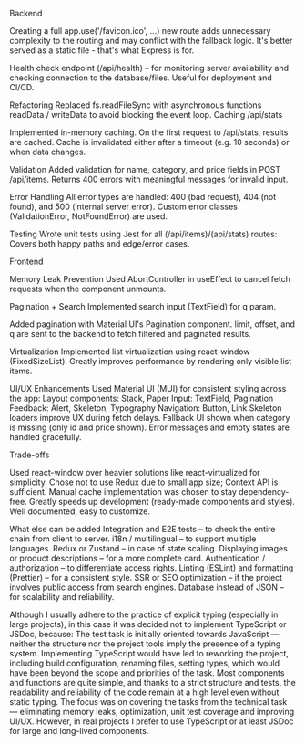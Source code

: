 Backend

Creating a full app.use('/favicon.ico', ...) 
 new route adds unnecessary complexity to the routing 
and may conflict with the fallback logic.
It's better served as a static file - that's what Express is for.

Health check endpoint (/api/health) – 
for monitoring server availability and checking connection to the database/files. 
Useful for deployment and CI/CD.

Refactoring
Replaced fs.readFileSync with asynchronous functions readData / writeData to avoid blocking the event loop.
Caching /api/stats

Implemented in-memory caching.
On the first request to /api/stats, results are cached.
Cache is invalidated either after a timeout (e.g. 10 seconds) or when data changes.

Validation
Added validation for name, category, and price fields in POST /api/items.
Returns 400 errors with meaningful messages for invalid input.

Error Handling
All error types are handled: 400 (bad request), 404 (not found), and 500 (internal server error).
Custom error classes (ValidationError, NotFoundError) are used.

Testing
Wrote unit tests using Jest for all (/api/items)/(api/stats) routes:
Covers both happy paths and edge/error cases.


Frontend

Memory Leak Prevention
Used AbortController in useEffect to cancel fetch requests when the component unmounts.

Pagination + Search
Implemented search input (TextField) for q param.

Added pagination with Material UI's Pagination component.
limit, offset, and q are sent to the backend to fetch filtered and paginated results.

Virtualization
Implemented list virtualization using react-window (FixedSizeList).
Greatly improves performance by rendering only visible list items.

UI/UX Enhancements
Used Material UI (MUI) for consistent styling across the app:
Layout components: Stack, Paper
Input: TextField, Pagination
Feedback: Alert, Skeleton, Typography
Navigation: Button, Link
Skeleton loaders improve UX during fetch delays.
Fallback UI shown when category is missing (only id and price shown).
Error messages and empty states are handled gracefully.

Trade-offs

Used react-window over heavier solutions like react-virtualized for simplicity.
Chose not to use Redux due to small app size; Context API is sufficient.
Manual cache implementation was chosen to stay dependency-free.
Greatly speeds up development (ready-made components and styles).
Well documented, easy to customize.


What else can be added
Integration and E2E tests – to check the entire chain from client to server.
i18n / multilingual – to support multiple languages.
Redux or Zustand – in case of state scaling.
Displaying images or product descriptions – for a more complete card.
Authentication / authorization – to differentiate access rights.
Linting (ESLint) and formatting (Prettier) – for a consistent style.
SSR or SEO optimization – if the project involves public access from search engines.
Database instead of JSON – for scalability and reliability.

Although I usually adhere to the practice of explicit typing (especially in large projects), in this case it was decided not to implement TypeScript or JSDoc, because:
The test task is initially oriented towards JavaScript — neither the structure nor the project tools imply the presence of a typing system.
Implementing TypeScript would have led to reworking the project, including build configuration, renaming files, setting types, which would have been beyond the scope and priorities of the task.
Most components and functions are quite simple, and thanks to a strict structure and tests, the readability and reliability of the code remain at a high level even without static typing.
The focus was on covering the tasks from the technical task — eliminating memory leaks, optimization, unit test coverage and improving UI/UX.
However, in real projects I prefer to use TypeScript or at least JSDoc for large and long-lived components.

